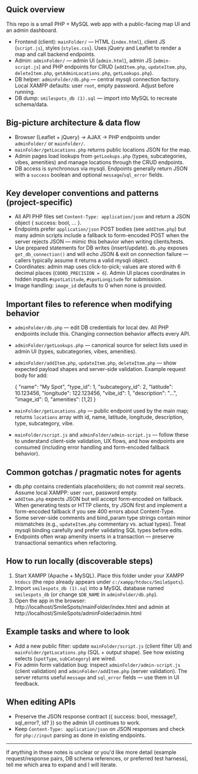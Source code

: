 ## Quick overview

This repo is a small PHP + MySQL web app with a public-facing map UI and an admin dashboard.
- Frontend (client): `mainFolder/` — HTML (`index.html`), client JS (`script.js`), styles (`styles.css`). Uses jQuery and Leaflet to render a map and call backend endpoints.
- Admin: `adminFolder/` — admin UI (`admin.html`), admin JS (`admin-script.js`) and PHP endpoints for CRUD (`addItem.php`, `updateItem.php`, `deleteItem.php`, `getAdminLocations.php`, `getLookups.php`).
- DB helper: `adminFolder/db.php` — central mysqli connection factory. Local XAMPP defaults: user `root`, empty password. Adjust before running.
- DB dump: `smilespots_db (1).sql` — import into MySQL to recreate schema/data.

## Big-picture architecture & data flow

- Browser (Leaflet + jQuery) -> AJAX -> PHP endpoints under `adminFolder/` or `mainFolder/`.
- `mainFolder/getLocations.php` returns public locations JSON for the map.
- Admin pages load lookups from `getLookups.php` (types, subcategories, vibes, amenities) and manage locations through the CRUD endpoints.
- DB access is synchronous via mysqli. Endpoints generally return JSON with a `success` boolean and optional `message`/`sql_error` fields.

## Key developer conventions and patterns (project-specific)

- All API PHP files set `Content-Type: application/json` and return a JSON object { success: bool, ... }.
- Endpoints prefer `application/json` POST bodies (see `addItem.php`) but many admin scripts include a fallback to form-encoded POST when the server rejects JSON — mimic this behavior when writing clients/tests.
- Use prepared statements for DB writes (insert/update). `db.php` exposes `get_db_connection()` and will echo JSON & exit on connection failure — callers typically assume it returns a valid mysqli object.
- Coordinates: admin map uses click-to-pick; values are stored with 6 decimal places (`COORD_PRECISION = 6`). Admin UI places coordinates in hidden inputs `#spotLatitude`, `#spotLongitude` for submission.
- Image handling: `image_id` defaults to 0 when none is provided.

## Important files to reference when modifying behavior

- `adminFolder/db.php` — edit DB credentials for local dev. All PHP endpoints include this. Changing connection behavior affects every API.
- `adminFolder/getLookups.php` — canonical source for select lists used in admin UI (types, subcategories, vibes, amenities).
- `adminFolder/addItem.php`, `updateItem.php`, `deleteItem.php` — show expected payload shapes and server-side validation. Example request body for add:

  { "name": "My Spot", "type_id": 1, "subcategory_id": 2, "latitude": 10.123456, "longitude": 122.123456, "vibe_id": 1, "description": "...", "image_id": 0, "amenities": [1,2] }

- `mainFolder/getLocations.php` — public endpoint used by the main map; returns `locations` array with id, name, latitude, longitude, description, type, subcategory, vibe.
- `mainFolder/script.js` and `adminFolder/admin-script.js` — follow these to understand client-side validation, UX flows, and how endpoints are consumed (including error handling and form-encoded fallback behavior).

## Common gotchas / pragmatic notes for agents

- db.php contains credentials placeholders; do not commit real secrets. Assume local XAMPP: user `root`, password empty.
- `addItem.php` expects JSON but will accept form-encoded on fallback. When generating tests or HTTP clients, try JSON first and implement a form-encoded fallback if you see 400 errors about Content-Type.
- Some server-side comments and bind_param type strings contain minor mismatches (e.g., `updateItem.php` commentary vs. actual types). Treat mysqli binding carefully and prefer validating SQL types before edits.
- Endpoints often wrap amenity inserts in a transaction — preserve transactional semantics when refactoring.

## How to run locally (discoverable steps)

1. Start XAMPP (Apache + MySQL). Place this folder under your XAMPP `htdocs` (the repo already appears under `c:/xampp/htdocs/SmileSpots`).
2. Import `smilespots_db (1).sql` into a MySQL database named `smilespots_db` (or change `$DB_NAME` in `adminFolder/db.php`).
3. Open the app in the browser: http://localhost/SmileSpots/mainFolder/index.html and admin at http://localhost/SmileSpots/adminFolder/admin.html

## Example tasks and where to look

- Add a new public filter: update `mainFolder/script.js` (client filter UI) and `mainFolder/getLocations.php` (SQL + output shape). See how existing selects (`spotType`, `subCategory`) are wired.
- Fix admin form validation bug: inspect `adminFolder/admin-script.js` (client validation) and `adminFolder/addItem.php` (server validation). The server returns useful `message` and `sql_error` fields — use them in UI feedback.

## When editing APIs

- Preserve the JSON response contract ({ success: bool, message?, sql_error?, id? }) so the admin UI continues to work.
- Keep `Content-Type: application/json` on JSON responses and check for `php://input` parsing as done in existing endpoints.

---

If anything in these notes is unclear or you'd like more detail (example request/response pairs, DB schema references, or preferred test harness), tell me which area to expand and I will iterate.
